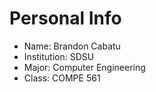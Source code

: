 # Personal Info
- Name: Brandon Cabatu
- Institution: SDSU
- Major: Computer Engineering
- Class: COMPE 561
